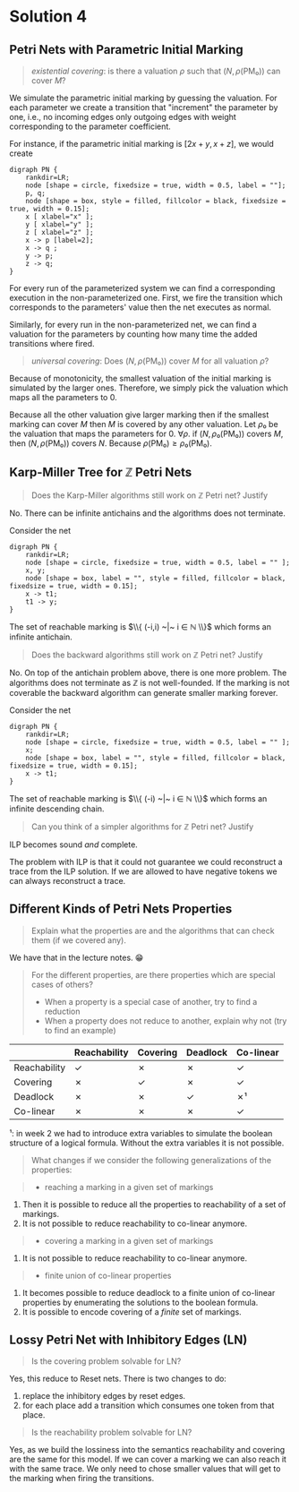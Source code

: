 # Solution 4

## Petri Nets with Parametric Initial Marking

> _existential covering_: is there a valuation $ρ$ such that $(N,ρ(\text{PM₀}))$ can cover $M$?

We simulate the parametric initial marking by guessing the valuation.
For each parameter we create a transition that "increment" the parameter by one, i.e., no incoming edges only outgoing edges with weight corresponding to the parameter coefficient.

For instance, if the parametric initial marking is $[2x + y, x + z]$, we would create
```graphviz
digraph PN {
	rankdir=LR;
    node [shape = circle, fixedsize = true, width = 0.5, label = ""];
    p, q;
    node [shape = box, style = filled, fillcolor = black, fixedsize = true, width = 0.15];
    x [ xlabel="x" ];
    y [ xlabel="y" ];
    z [ xlabel="z" ];
    x -> p [label=2];
    x -> q ;
    y -> p;
    z -> q;
}
```
For every run of the parameterized system we can find a corresponding execution in the non-parameterized one.
First, we fire the transition which corresponds to the parameters' value then the net executes as normal.

Similarly, for every run in the non-parameterized net, we can find a valuation for the parameters by counting how many time the added transitions where fired.

> _universal covering_: Does $(N,ρ(\text{PM₀}))$ cover $M$ for all valuation $ρ$?

Because of monotonicity, the smallest valuation of the initial marking is simulated by the larger ones.
Therefore, we simply pick the valuation which maps all the parameters to $0$.

Because all the other valuation give larger marking then if the smallest marking can cover $M$ then $M$ is covered by any other valuation.
Let $ρ₀$ be the valuation that maps the parameters for $0$.
$∀ρ.$ if $(N,ρ₀(\text{PM₀}))$ covers $M$, then $(N,ρ(\text{PM₀}))$ covers $N$.
Because $ρ(\text{PM₀}) ≥ ρ₀(\text{PM₀})$.


## Karp-Miller Tree for ℤ Petri Nets

> Does the Karp-Miller algorithms still work on $ℤ$ Petri net? Justify

No.
There can be infinite antichains and the algorithms does not terminate.

Consider the net
```graphviz
digraph PN {
	rankdir=LR;
    node [shape = circle, fixedsize = true, width = 0.5, label = "" ];
    x, y;
    node [shape = box, label = "", style = filled, fillcolor = black, fixedsize = true, width = 0.15];
    x -> t1;
    t1 -> y;
}
```

The set of reachable marking is $\\{ (-i,i) ~|~ i ∈ ℕ \\}$ which forms an infinite antichain.

> Does the backward algorithms still work on $ℤ$ Petri net? Justify

No.
On top of the antichain problem above, there is one more problem.
The algorithms does not terminate as $ℤ$ is not well-founded.
If the marking is not coverable the backward algorithm can generate smaller marking forever.

Consider the net
```graphviz
digraph PN {
	rankdir=LR;
    node [shape = circle, fixedsize = true, width = 0.5, label = "" ];
    x;
    node [shape = box, label = "", style = filled, fillcolor = black, fixedsize = true, width = 0.15];
    x -> t1;
}
```

The set of reachable marking is $\\{ (-i) ~|~ i ∈ ℕ \\}$ which forms an infinite descending chain.

> Can you think of a simpler algorithms for $ℤ$ Petri net? Justify

ILP becomes sound _and_ complete.

The problem with ILP is that it could not guarantee we could reconstruct a trace from the ILP solution.
If we are allowed to have negative tokens we can always reconstruct a trace.


## Different Kinds of Petri Nets Properties

> Explain what the properties are and the algorithms that can check them (if we covered any).

We have that in the lecture notes. 😁

> For the different properties, are there properties which are special cases of others?
> - When a property is a special case of another, try to find a reduction
> - When a property does not reduce to another, explain why not (try to find an example)

|               | Reachability | Covering | Deadlock | Co-linear |
|---------------|--------------|----------|----------|-----------|
| Reachability  |   ✓          |   ✗      |    ✗     |   ✓       |
| Covering      |   ✗          |   ✓      |    ✗     |   ✓       |
| Deadlock      |   ✗          |   ✗      |    ✓     |   ✗¹      |
| Co-linear     |   ✗          |   ✗      |    ✗     |   ✓       |

¹: in week 2 we had to introduce extra variables to simulate the boolean structure of a logical formula. Without the extra variables it is not possible.

> What changes if we consider the following generalizations of the properties:

> - reaching a marking in a given set of markings

1. Then it is possible to reduce all the properties to reachability of a set of markings.
2. It is not possible to reduce reachability to co-linear anymore.

> - covering a marking in a given set of markings

1. It is not possible to reduce reachability to co-linear anymore.

> - finite union of co-linear properties

1. It becomes possible to reduce deadlock to a finite union of co-linear properties by enumerating the solutions to the boolean formula.
2. It is possible to encode covering of a _finite_ set of markings.


## Lossy Petri Net with Inhibitory Edges (LN)

>  Is the covering problem solvable for LN?

Yes, this reduce to Reset nets.
There is two changes to do:
1. replace the inhibitory edges by reset edges.
2. for each place add a transition which consumes one token from that place.

> Is the reachability problem solvable for LN?

Yes, as we build the lossiness into the semantics reachability and covering are the same for this model.
If we can cover a marking we can also reach it with the same trace.
We only need to chose smaller values that will get to the marking when firing the transitions.

